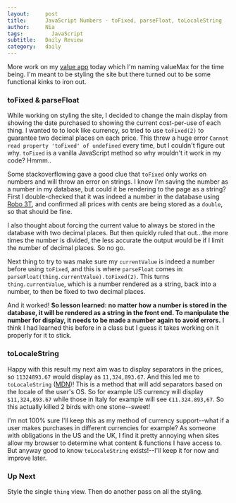 ```yaml
---
layout:     post
title:      JavaScript Numbers - toFixed, parseFloat, toLocaleString
author:     Nia
tags: 		  JavaScript
subtitle:  	Daily Review
category:   daily
---
```


More work on my [value app](https://niamurrell.github.io/search/index.html#ValueApp) today which I'm naming valueMax for the time being. I'm meant to be styling the site but there turned out to be some functional kinks to iron out.

### toFixed & parseFloat

While working on styling the site, I decided to change the main display from showing the date purchased to showing the current cost-per-use of each thing. I wanted to to look like currency, so tried to use `toFixed(2)` to guarantee two decimal places on each price. This threw a huge error `Cannot read property 'toFixed' of undefined` every time, but I couldn't figure out why. `toFixed` is a vanilla JavaScript method so why wouldn't it work in my code? Hmmm..

Some stackoverflowing gave a good clue that `toFixed` only works on numbers and will throw an error on strings. I know I'm saving the number as a number in my database, but could it be rendering to the page as a string? First I double-checked that it was indeed a number in the database using [Robo 3T](https://robomongo.org/), and confirmed all prices with cents are being stored as a `double`, so that should be fine.

I also thought about forcing the current value to always be stored in the database with two decimal places. But then quickly ruled that out...the more times the number is divided, the less accurate the output would be if I limit the number of decimal places. So no go.

Next thing to try to was make sure my `currentValue` is indeed a number before using `toFixed`, and this is where `parseFloat` comes in: `parseFloat(thing.currentValue).toFixed(2)`. This turns `thing.currentValue`, which is a number rendered as a string, back into a number, to then be fixed to two decimal places. 

And it worked! **So lesson learned: no matter how a number is stored in the database, it will be rendered as a string in the front end. To manipulate the number for display, it needs to be made a number again to avoid errors.** I think I had learned this before in a class but I guess it takes working on it properly for it to stick.


### toLocaleString

Happy with this result my next aim was to display separators in the prices, so `11324893.67` would display as `11,324,893.67`. And this led me to `toLocaleString` ([MDN](https://developer.mozilla.org/en-US/docs/Web/JavaScript/Reference/Global_Objects/Number/toLocaleString))! This is a method that will add separators based on the locale of the user's OS. So for example US currency will display `$11,324,893.67` while those in Italy for example will see `€11.324.893,67`. So this actually killed 2 birds with one stone--sweet!

I'm not 100% sure I'll keep this as my method of currency support--what if a user makes purchases in different currencies for example? As someone with obligations in the US and the UK, I find it pretty annoying when sites allow my browser to determine what content & functions I have access to. But anyway good to know `toLocaleString` exists!--I'll keep it for now and improve later.


### Up Next

Style the single `thing` view. Then do another pass on all the styling.